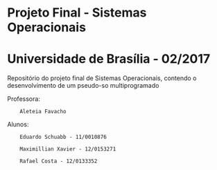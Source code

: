 # Projeto Final - Sistemas Operacionais
# Universidade de Brasília -  02/2017

Repositório do projeto final de Sistemas Operacionais, contendo o desenvolvimento de um pseudo-so multiprogramado

Professora:

		Aleteia Favacho

Alunos: 
		
		Eduardo Schuabb - 11/0010876

		Maximillian Xavier - 12/0153271

		Rafael Costa - 12/0133352
